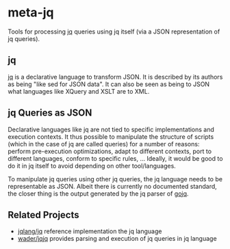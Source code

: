 # meta-jq
Tools for processing [jq](https://jqlang.org/) queries using jq itself (via a JSON representation of jq queries).

## jq

[jq](https://jqlang.org/) is a declarative language to transform JSON.
It is described by its authors as being "like sed for JSON data".
It can also be seen as being to JSON what languages like XQuery and XSLT are to XML.

## jq Queries as JSON

Declarative languages like jq are not tied to specific implementations and execution contexts.
It thus possible to manipulate the structure of scripts (which in the case of jq are called queries) for a number of reasons: perform pre-execution optimizations, adapt to different contexts, port to different languages, conform to specific rules, ...
Ideally, it would be good to do it in jq itself to avoid depending on other tool/languages.

To manipulate jq queries using other jq queries, the jq language needs to be representable as JSON.
Albeit there is currently no documented standard, the closer thing is the output generated by the jq parser of [gojq](https://github.com/itchyny/gojq). 

## Related Projects

- [jqlang/jq](https://github.com/jqlang/jq) reference implementation the jq language
- [wader/jqjq](https://github.com/wader/jqjq) provides parsing and execution of jq queries in jq language

